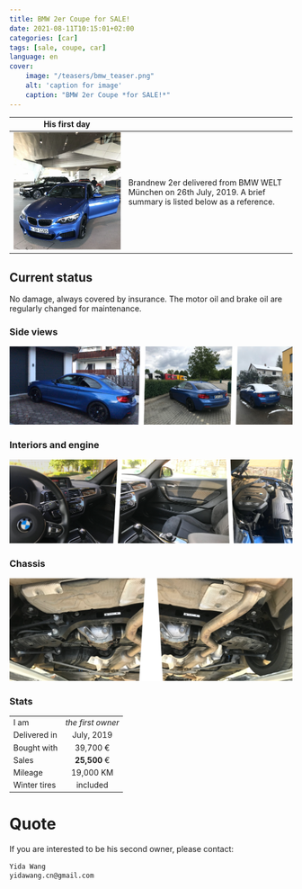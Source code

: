 ```yaml
---
title: BMW 2er Coupe for SALE! 
date: 2021-08-11T10:15:01+02:00
categories: [car]
tags: [sale, coupe, car]
language: en
cover:
    image: "/teasers/bmw_teaser.png"
    alt: 'caption for image'
    caption: "BMW 2er Coupe *for SALE!*"
---
```


| His first day |  |
| :-: | :-- |
![teaser](images/bmw_front.png#center) | Brandnew 2er delivered from BMW WELT München on 26th July, 2019. A brief summary is listed below as a reference.


## Current status
No damage, always covered by insurance. The motor oil and brake oil are regularly changed for maintenance.

### Side views 
![objects](images/bmw_side.png#center)

### Interiors and engine
![objects](images/bmw_interior.png#center)

### Chassis
![objects](images/bmw_bottom.png#center)

### Stats
|          |      |
|----------|:-------------:|
| I am | *the first owner* |
| Delivered in | July, 2019 |
| Bought with | 39,700 € | 
| Sales | **25,500** € |
| Mileage | 19,000 KM |
| Winter tires| included |

# Quote
If you are interested to be his second owner, please contact:

```
Yida Wang
yidawang.cn@gmail.com
```
